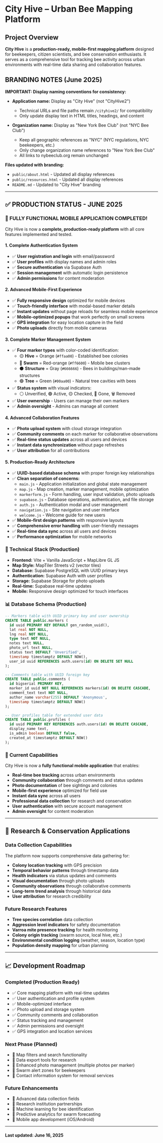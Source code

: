 # City Hive – Urban Bee Mapping Platform

## **Project Overview**

**City Hive** is a **production-ready, mobile-first mapping platform** designed for beekeepers, citizen scientists, and bee conservation enthusiasts. It serves as a comprehensive tool for tracking bee activity across urban environments with real-time data sharing and collaboration features.

## **BRANDING NOTES (June 2025)**

**IMPORTANT: Display naming conventions for consistency:**

- **Application name:** Display as "City Hive" (not "CityHive2")
  - Technical URLs and file paths remain `/cityhive2/` for compatibility
  - Only update display text in HTML titles, headings, and content

- **Organization name:** Display as "New York Bee Club" (not "NYC Bee Club")
  - Keep all geographic references as "NYC" (NYC regulations, NYC beekeepers, etc.)
  - Only change organization name references to "New York Bee Club"
  - All links to nybeeclub.org remain unchanged

**Files updated with branding:**
- `public/about.html` - Updated all display references
- `public/resources.html` - Updated all display references
- `README.md` - Updated to "City Hive" branding

---

## **✅ PRODUCTION STATUS - JUNE 2025**

### **🎉 FULLY FUNCTIONAL MOBILE APPLICATION COMPLETED!**

City Hive is now a **complete, production-ready platform** with all core features implemented and tested.

#### **1. Complete Authentication System**

- ✅ **User registration and login** with email/password
- ✅ **User profiles** with display names and admin roles
- ✅ **Secure authentication** via Supabase Auth
- ✅ **Session management** with automatic login persistence
- ✅ **Admin permissions** for content moderation

#### **2. Advanced Mobile-First Experience**

- ✅ **Fully responsive design** optimized for mobile devices
- ✅ **Touch-friendly interface** with modal-based marker details
- ✅ **Instant updates** without page reloads for seamless mobile experience
- ✅ **Mobile-optimized popups** that work perfectly on small screens
- ✅ **GPS integration** for easy location capture in the field
- ✅ **Photo uploads** directly from mobile cameras

#### **3. Complete Marker Management System**

- ✅ **Four marker types** with color-coded identification:
  - 🟡 **Hive** = Orange (`#ffaa00`) - Established bee colonies
  - 🔴 **Swarm** = Red-orange (`#ff6600`) - Mobile bee clusters
  - ⚫ **Structure** = Gray (`#666666`) - Bees in buildings/man-made structures
  - 🟢 **Tree** = Green (`#00aa00`) - Natural tree cavities with bees
- ✅ **Status system** with visual indicators:
  - ⚪ Unverified, 🟢 Active, 🟡 Checked, 🔴 Gone, 🗑️ Removed
- ✅ **User ownership** - Users can manage their own markers
- ✅ **Admin oversight** - Admins can manage all content

#### **4. Advanced Collaboration Features**

- ✅ **Photo upload system** with cloud storage integration
- ✅ **Community comments** on each marker for collaborative observations
- ✅ **Real-time status updates** across all users and devices
- ✅ **Instant data synchronization** without page refreshes
- ✅ **User attribution** for all contributions

#### **5. Production-Ready Architecture**

- ✅ **UUID-based database schema** with proper foreign key relationships
- ✅ **Clean separation of concerns:**
  - `main.js` - Application initialization and global state management
  - `map.js` - Map creation, marker management, mobile optimization
  - `markerform.js` - Form handling, user input validation, photo uploads
  - `supabase.js` - Database operations, authentication, and file storage
  - `auth.js` - Authentication modal and user management
  - `navigation.js` - Site navigation and user interface
  - `welcome.js` - Welcome guide for new users
- ✅ **Mobile-first design patterns** with responsive layouts
- ✅ **Comprehensive error handling** with user-friendly messages
- ✅ **Real-time data sync** across all users and devices
- ✅ **Performance optimization** for mobile networks

### **🔧 Technical Stack (Production)**

- **Frontend:** Vite + Vanilla JavaScript + MapLibre GL JS
- **Map Style:** MapTiler Streets v2 (vector tiles)
- **Database:** Supabase PostgreSQL with UUID primary keys
- **Authentication:** Supabase Auth with user profiles
- **Storage:** Supabase Storage for photo uploads
- **Real-time:** Supabase real-time updates
- **Mobile:** Responsive design optimized for touch interfaces

### **📊 Database Schema (Production)**

```sql
-- Markers table with UUID primary key and user ownership
CREATE TABLE public.markers (
  id uuid PRIMARY KEY DEFAULT gen_random_uuid(),
  lat real NOT NULL,
  lng real NOT NULL,
  type text NOT NULL,
  notes text NULL,
  photo_url text NULL,
  status text DEFAULT 'Unverified',
  timestamp timestamptz DEFAULT NOW(),
  user_id uuid REFERENCES auth.users(id) ON DELETE SET NULL
);

-- Comments table with UUID foreign key
CREATE TABLE public.comments (
  id bigserial PRIMARY KEY,
  marker_id uuid NOT NULL REFERENCES markers(id) ON DELETE CASCADE,
  comment_text text NOT NULL,
  author_name varchar(255) DEFAULT 'Anonymous',
  timestamp timestamptz DEFAULT NOW()
);

-- User profiles table for extended user data
CREATE TABLE public.profiles (
  id uuid PRIMARY KEY REFERENCES auth.users(id) ON DELETE CASCADE,
  display_name text,
  is_admin boolean DEFAULT false,
  created_at timestamptz DEFAULT NOW()
);
```

### **🎯 Current Capabilities**

City Hive is now a **fully functional mobile application** that enables:

- **Real-time bee tracking** across urban environments
- **Community collaboration** through comments and status updates
- **Photo documentation** of bee sightings and colonies
- **Mobile-first experience** optimized for field use
- **Instant data sync** across all users
- **Professional data collection** for research and conservation
- **User authentication** with secure account management
- **Admin oversight** for content moderation

---

## **🔬 Research & Conservation Applications**

### **Data Collection Capabilities**

The platform now supports comprehensive data gathering for:

- **Colony location tracking** with GPS precision
- **Temporal behavior patterns** through timestamp data
- **Health indicators** via status updates and comments
- **Visual documentation** through photo uploads
- **Community observations** through collaborative comments
- **Long-term trend analysis** through historical data
- **User attribution** for research credibility

### **Future Research Features**

- **Tree species correlation** data collection
- **Aggression level indicators** for safety documentation
- **Varroa mite presence tracking** for health monitoring
- **Colony origin tracking** (swarm source, local hive, etc.)
- **Environmental condition logging** (weather, season, location type)
- **Population density mapping** for urban planning

---

## **📈 Development Roadmap**

### **Completed (Production Ready)**
- ✅ Core mapping platform with real-time updates
- ✅ User authentication and profile system
- ✅ Mobile-optimized interface
- ✅ Photo upload and storage system
- ✅ Community comments and collaboration
- ✅ Status tracking and management
- ✅ Admin permissions and oversight
- ✅ GPS integration and location services

### **Next Phase (Planned)**
- 🔄 Map filters and search functionality
- 🔄 Data export tools for research
- 🔄 Enhanced photo management (multiple photos per marker)
- 🔄 Swarm alert zones for beekeepers
- 🔄 Contact information system for removal services

### **Future Enhancements**
- 🔮 Advanced data collection fields
- 🔮 Research institution partnerships
- 🔮 Machine learning for bee identification
- 🔮 Predictive analytics for swarm forecasting
- 🔮 Mobile app development (iOS/Android)

---

#### Last updated: June 16, 2025
